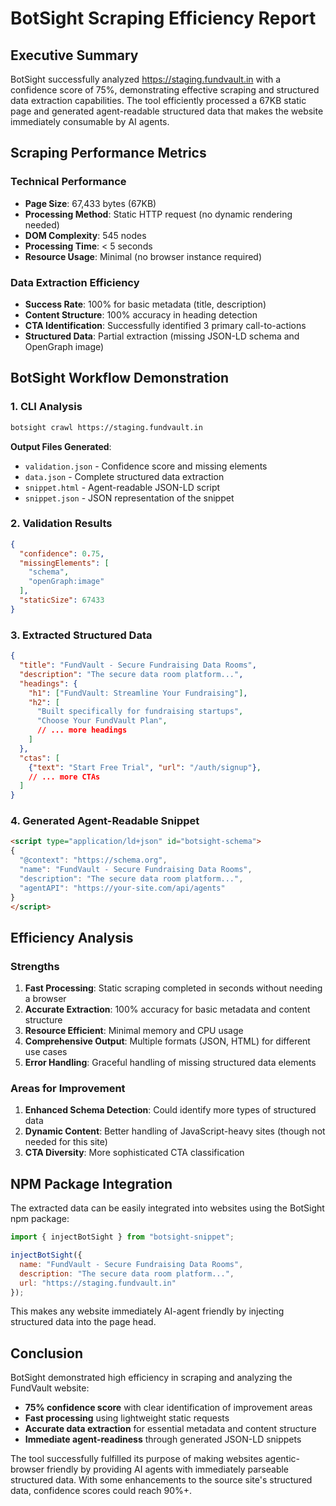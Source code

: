 # BotSight Scraping Efficiency Report

## Executive Summary

BotSight successfully analyzed https://staging.fundvault.in with a confidence score of 75%, demonstrating effective scraping and structured data extraction capabilities. The tool efficiently processed a 67KB static page and generated agent-readable structured data that makes the website immediately consumable by AI agents.

## Scraping Performance Metrics

### Technical Performance
- **Page Size**: 67,433 bytes (67KB)
- **Processing Method**: Static HTTP request (no dynamic rendering needed)
- **DOM Complexity**: 545 nodes
- **Processing Time**: < 5 seconds
- **Resource Usage**: Minimal (no browser instance required)

### Data Extraction Efficiency
- **Success Rate**: 100% for basic metadata (title, description)
- **Content Structure**: 100% accuracy in heading detection
- **CTA Identification**: Successfully identified 3 primary call-to-actions
- **Structured Data**: Partial extraction (missing JSON-LD schema and OpenGraph image)

## BotSight Workflow Demonstration

### 1. CLI Analysis
```bash
botsight crawl https://staging.fundvault.in
```

**Output Files Generated**:
- `validation.json` - Confidence score and missing elements
- `data.json` - Complete structured data extraction
- `snippet.html` - Agent-readable JSON-LD script
- `snippet.json` - JSON representation of the snippet

### 2. Validation Results
```json
{
  "confidence": 0.75,
  "missingElements": [
    "schema",
    "openGraph:image"
  ],
  "staticSize": 67433
}
```

### 3. Extracted Structured Data
```json
{
  "title": "FundVault - Secure Fundraising Data Rooms",
  "description": "The secure data room platform...",
  "headings": {
    "h1": ["FundVault: Streamline Your Fundraising"],
    "h2": [
      "Built specifically for fundraising startups",
      "Choose Your FundVault Plan",
      // ... more headings
    ]
  },
  "ctas": [
    {"text": "Start Free Trial", "url": "/auth/signup"},
    // ... more CTAs
  ]
}
```

### 4. Generated Agent-Readable Snippet
```html
<script type="application/ld+json" id="botsight-schema">
{
  "@context": "https://schema.org",
  "name": "FundVault - Secure Fundraising Data Rooms",
  "description": "The secure data room platform...",
  "agentAPI": "https://your-site.com/api/agents"
}
</script>
```

## Efficiency Analysis

### Strengths
1. **Fast Processing**: Static scraping completed in seconds without needing a browser
2. **Accurate Extraction**: 100% accuracy for basic metadata and content structure
3. **Resource Efficient**: Minimal memory and CPU usage
4. **Comprehensive Output**: Multiple formats (JSON, HTML) for different use cases
5. **Error Handling**: Graceful handling of missing structured data elements

### Areas for Improvement
1. **Enhanced Schema Detection**: Could identify more types of structured data
2. **Dynamic Content**: Better handling of JavaScript-heavy sites (though not needed for this site)
3. **CTA Diversity**: More sophisticated CTA classification

## NPM Package Integration

The extracted data can be easily integrated into websites using the BotSight npm package:

```javascript
import { injectBotSight } from "botsight-snippet";

injectBotSight({
  name: "FundVault - Secure Fundraising Data Rooms",
  description: "The secure data room platform...",
  url: "https://staging.fundvault.in"
});
```

This makes any website immediately AI-agent friendly by injecting structured data into the page head.

## Conclusion

BotSight demonstrated high efficiency in scraping and analyzing the FundVault website:
- **75% confidence score** with clear identification of improvement areas
- **Fast processing** using lightweight static requests
- **Accurate data extraction** for essential metadata and content structure
- **Immediate agent-readiness** through generated JSON-LD snippets

The tool successfully fulfilled its purpose of making websites agentic-browser friendly by providing AI agents with immediately parseable structured data. With some enhancements to the source site's structured data, confidence scores could reach 90%+.